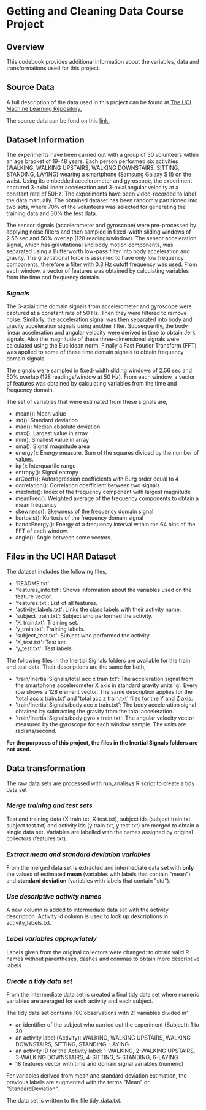 **Getting and Cleaning Data Course Project**
================

**Overview**
------------

This codebook provides additional information about the variables, data and transformations used for this project.

**Source Data**
---------------

A full description of the data used in this project can be found at [The UCI Machine Learning Repository.](http://archive.ics.uci.edu/ml/datasets/Human+Activity+Recognition+Using+Smartphones)

The source data can be fond on this [link.](https://d396qusza40orc.cloudfront.net/getdata%2Fprojectfiles%2FUCI%20HAR%20Dataset.zip)

**Dataset Information**
-----------------------

The experiments have been carried out with a group of 30 volunteers within an age bracket of 19-48 years. Each person performed six activities (WALKING, WALKING UPSTAIRS, WALKING DOWNSTAIRS, SITTING, STANDING, LAYING) wearing a smartphone (Samsung Galaxy S II) on the waist. Using its embedded accelerometer and gyroscope, the experiment captured 3-axial linear acceleration and 3-axial angular velocity at a constant rate of 50Hz. The experiments have been video-recorded to label the data manually. The obtained dataset has been randomly partitioned into two sets, where 70% of the volunteers was selected for generating the training data and 30% the test data.

The sensor signals (accelerometer and gyroscope) were pre-processed by applying noise filters and then sampled in fixed-width sliding windows of 2.56 sec and 50% overlap (128 readings/window). The sensor acceleration signal, which has gravitational and body motion components, was separated using a Butterworth low-pass filter into body acceleration and gravity. The gravitational force is assumed to have only low frequency components, therefore a filter with 0.3 Hz cutoff frequency was used. From each window, a vector of features was obtained by calculating variables from the time and frequency domain.

### *Signals*

The 3-axial time domain signals from accelerometer and gyroscope were captured at a constant rate of 50 Hz. Then they were filtered to remove noise. Similarly, the acceleration signal was then separated into body and gravity acceleration signals using another filter. Subsequently, the body linear acceleration and angular velocity were derived in time to obtain Jerk signals. Also the magnitude of these three-dimensional signals were calculated using the Euclidean norm. Finally a Fast Fourier Transform (FFT) was applied to some of these time domain signals to obtain frequency domain signals.

The signals were sampled in fixed-width sliding windows of 2.56 sec and 50% overlap (128 readings/window at 50 Hz). From each window, a vector of features was obtained by calculating variables from the time and frequency domain.

The set of variables that were estimated from these signals are,

-   mean(): Mean value
-   std(): Standard deviation
-   mad(): Median absolute deviation
-   max(): Largest value in array
-   min(): Smallest value in array
-   sma(): Signal magnitude area
-   energy(): Energy measure. Sum of the squares divided by the number of values.
-   iqr(): Interquartile range
-   entropy(): Signal entropy
-   arCoeff(): Autoregression coefficients with Burg order equal to 4
-   correlation(): Correlation coefficient between two signals
-   maxInds(): Index of the frequency component with largest magnitude
-   meanFreq(): Weighted average of the frequency components to obtain a mean frequency
-   skewness(): Skewness of the frequency domain signal
-   kurtosis(): Kurtosis of the frequency domain signal
-   bandsEnergy(): Energy of a frequency interval within the 64 bins of the FFT of each window.
-   angle(): Angle between some vectors.

**Files in the UCI HAR Dataset**
--------------------------------

The dataset includes the following files,

-   'README.txt'
-   'features\_info.txt': Shows information about the variables used on the feature vector.
-   'features.txt': List of all features.
-   'activity\_labels.txt': Links the class labels with their activity name.
-   'subject\_train.txt': Subject who performed the activity.
-   'X\_train.txt': Training set.
-   'y\_train.txt': Training labels.
-   'subject\_test.txt': Subject who performed the activity.
-   'X\_test.txt': Test set.
-   'y\_test.txt': Test labels.

The following files in the Inertial Signals folders are available for the train and test data. Their descriptions are the same for both,

-   'train/Inertial Signals/total acc x train.txt': The acceleration signal from the smartphone accelerometer X axis in standard gravity units 'g'. Every row shows a 128 element vector. The same description applies for the 'total acc x train.txt' and 'total acc z train.txt' files for the Y and Z axis.
-   'train/Inertial Signals/body acc x train.txt': The body acceleration signal obtained by subtracting the gravity from the total acceleration.
-   'train/Inertial Signals/body gyro x train.txt': The angular velocity vector measured by the gyroscope for each window sample. The units are radians/second.

**For the purposes of this project, the files in the Inertial Signals folders are not used.**

**Data transformation**
-----------------------

The raw data sets are processed with run\_analisys.R script to create a tidy data set

### *Merge training and test sets*

Test and training data (X train.txt, X test.txt), subject ids (subject train.txt, subject test.txt) and activity ids (y train.txt, y test.txt) are merged to obtain a single data set. Variables are labelled with the names assigned by original collectors (features.txt).

### *Extract mean and standard deviation variables*

From the merged data set is extracted and intermediate data set with **only** the values of estimated **mean** (variables with labels that contain "mean") and **standard deviation** (variables with labels that contain "std").

### *Use descriptive activity names*

A new column is added to intermediate data set with the activity description. Activity id column is used to look up descriptions in activity\_labels.txt.

### *Label variables appropriately*

Labels given from the original collectors were changed: to obtain valid R names without parentheses, dashes and commas to obtain more descriptive labels

### *Create a tidy data set*

From the intermediate data set is created a final tidy data set where numeric variables are averaged for each activity and each subject.

The tidy data set contains 180 observations with 21 variables divided in'

-   an identifier of the subject who carried out the experiment (Subject): 1 to 30
-   an activity label (Activity): WALKING, WALKING UPSTAIRS, WALKING DOWNSTAIRS, SITTING, STANDING, LAYING
-   an activity ID for the Activity label: 1-WALKING, 2-WALKING UPSTAIRS, 3-WALKING DOWNSTAIRS, 4-SITTING, 5-STANDING, 6-LAYING
-   18 features vector with time and domain signal variables (numeric)

For variables derived from mean and standard deviation estimation, the previous labels are augmented with the terms "Mean" or "StandardDeviation".

The data set is written to the file tidy\_data.txt.
